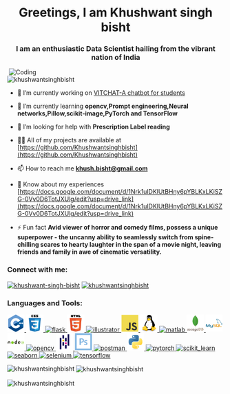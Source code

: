 <!--<p align="left"> <img src="https://github.com/Khushwantsinghbisht/Khushwantsinghbisht/assets/130545113/0d49aaff-c879-41e2-a663-5a158b506036" alt="Khushwant" /> </p>-->
<!--[Khushwant singh bisht (1)](https://github.com/Khushwantsinghbisht/Khushwantsinghbisht/assets/130545113/0d49aaff-c879-41e2-a663-5a158b506036)-->
<h1 align="center">Greetings, I am Khushwant singh bisht</h1>
<h3 align="center">I am an enthusiastic Data Scientist hailing from the vibrant nation of India</h3>
<img align="right" alt="Coding" width="500" src="https://miro.medium.com/v2/resize:fit:1400/1*gsagUAsosx9prDBpilMDHw.gif">

<p align="left"> <img src="https://komarev.com/ghpvc/?username=khushwantsinghbisht&label=Profile%20views&color=0e75b6&style=flat" alt="khushwantsinghbisht" /> </p>

- 🔭 I’m currently working on [VITCHAT-A chatbot for students](https://github.com/Khushwantsinghbisht/vitchat)

- 🌱 I’m currently learning **opencv,Prompt engineering,Neural networks,Pillow,scikit-image,PyTorch and TensorFlow**

- 🤝 I’m looking for help with **Prescription Label reading**

- 👨‍💻 All of my projects are available at [https://github.com/Khushwantsinghbisht](https://github.com/Khushwantsinghbisht)

- 📫 How to reach me **khush.bisht@gmail.com**

- 📄 Know about my experiences [https://docs.google.com/document/d/1Nrk1ulDKlUtBHny6pYBLKxLKiSZG-0Vv0D6TotJXUlg/edit?usp=drive_link](https://docs.google.com/document/d/1Nrk1ulDKlUtBHny6pYBLKxLKiSZG-0Vv0D6TotJXUlg/edit?usp=drive_link)

- ⚡ Fun fact **Avid viewer of horror and comedy films, possess a unique superpower - the uncanny ability to seamlessly switch from spine-chilling scares to hearty laughter in the span of a movie night, leaving friends and family in awe of cinematic versatility.**

<h3 align="left">Connect with me:</h3>
<p align="left">
<a href="https://linkedin.com/in/khushwant-singh-bisht" target="blank"><img align="center" src="https://raw.githubusercontent.com/rahuldkjain/github-profile-readme-generator/master/src/images/icons/Social/linked-in-alt.svg" alt="khushwant-singh-bisht" height="30" width="40" /></a>
<a href="https://instagram.com/khushwantsinghbisht" target="blank"><img align="center" src="https://raw.githubusercontent.com/rahuldkjain/github-profile-readme-generator/master/src/images/icons/Social/instagram.svg" alt="khushwantsinghbisht" height="30" width="40" /></a>
</p>

<h3 align="left">Languages and Tools:</h3>
<p align="left"> <a href="https://www.w3schools.com/cpp/" target="_blank" rel="noreferrer"> <img src="https://raw.githubusercontent.com/devicons/devicon/master/icons/cplusplus/cplusplus-original.svg" alt="cplusplus" width="40" height="40"/> </a> <a href="https://www.w3schools.com/css/" target="_blank" rel="noreferrer"> <img src="https://raw.githubusercontent.com/devicons/devicon/master/icons/css3/css3-original-wordmark.svg" alt="css3" width="40" height="40"/> </a> <a href="https://flask.palletsprojects.com/" target="_blank" rel="noreferrer"> <img src="https://www.vectorlogo.zone/logos/pocoo_flask/pocoo_flask-icon.svg" alt="flask" width="40" height="40"/> </a> <a href="https://www.w3.org/html/" target="_blank" rel="noreferrer"> <img src="https://raw.githubusercontent.com/devicons/devicon/master/icons/html5/html5-original-wordmark.svg" alt="html5" width="40" height="40"/> </a> <a href="https://www.adobe.com/in/products/illustrator.html" target="_blank" rel="noreferrer"> <img src="https://www.vectorlogo.zone/logos/adobe_illustrator/adobe_illustrator-icon.svg" alt="illustrator" width="40" height="40"/> </a> <a href="https://developer.mozilla.org/en-US/docs/Web/JavaScript" target="_blank" rel="noreferrer"> <img src="https://raw.githubusercontent.com/devicons/devicon/master/icons/javascript/javascript-original.svg" alt="javascript" width="40" height="40"/> </a> <a href="https://www.linux.org/" target="_blank" rel="noreferrer"> <img src="https://raw.githubusercontent.com/devicons/devicon/master/icons/linux/linux-original.svg" alt="linux" width="40" height="40"/> </a> <a href="https://www.mathworks.com/" target="_blank" rel="noreferrer"> <img src="https://upload.wikimedia.org/wikipedia/commons/2/21/Matlab_Logo.png" alt="matlab" width="40" height="40"/> </a> <a href="https://www.mongodb.com/" target="_blank" rel="noreferrer"> <img src="https://raw.githubusercontent.com/devicons/devicon/master/icons/mongodb/mongodb-original-wordmark.svg" alt="mongodb" width="40" height="40"/> </a> <a href="https://www.mysql.com/" target="_blank" rel="noreferrer"> <img src="https://raw.githubusercontent.com/devicons/devicon/master/icons/mysql/mysql-original-wordmark.svg" alt="mysql" width="40" height="40"/> </a> <a href="https://nodejs.org" target="_blank" rel="noreferrer"> <img src="https://raw.githubusercontent.com/devicons/devicon/master/icons/nodejs/nodejs-original-wordmark.svg" alt="nodejs" width="40" height="40"/> </a> <a href="https://opencv.org/" target="_blank" rel="noreferrer"> <img src="https://www.vectorlogo.zone/logos/opencv/opencv-icon.svg" alt="opencv" width="40" height="40"/> </a> <a href="https://pandas.pydata.org/" target="_blank" rel="noreferrer"> <img src="https://raw.githubusercontent.com/devicons/devicon/2ae2a900d2f041da66e950e4d48052658d850630/icons/pandas/pandas-original.svg" alt="pandas" width="40" height="40"/> </a> <a href="https://www.photoshop.com/en" target="_blank" rel="noreferrer"> <img src="https://raw.githubusercontent.com/devicons/devicon/master/icons/photoshop/photoshop-line.svg" alt="photoshop" width="40" height="40"/> </a> <a href="https://postman.com" target="_blank" rel="noreferrer"> <img src="https://www.vectorlogo.zone/logos/getpostman/getpostman-icon.svg" alt="postman" width="40" height="40"/> </a> <a href="https://www.python.org" target="_blank" rel="noreferrer"> <img src="https://raw.githubusercontent.com/devicons/devicon/master/icons/python/python-original.svg" alt="python" width="40" height="40"/> </a> <a href="https://pytorch.org/" target="_blank" rel="noreferrer"> <img src="https://www.vectorlogo.zone/logos/pytorch/pytorch-icon.svg" alt="pytorch" width="40" height="40"/> </a> <a href="https://scikit-learn.org/" target="_blank" rel="noreferrer"> <img src="https://upload.wikimedia.org/wikipedia/commons/0/05/Scikit_learn_logo_small.svg" alt="scikit_learn" width="40" height="40"/> </a> <a href="https://seaborn.pydata.org/" target="_blank" rel="noreferrer"> <img src="https://seaborn.pydata.org/_images/logo-mark-lightbg.svg" alt="seaborn" width="40" height="40"/> </a> <a href="https://www.selenium.dev" target="_blank" rel="noreferrer"> <img src="https://raw.githubusercontent.com/detain/svg-logos/780f25886640cef088af994181646db2f6b1a3f8/svg/selenium-logo.svg" alt="selenium" width="40" height="40"/> </a> <a href="https://www.tensorflow.org" target="_blank" rel="noreferrer"> <img src="https://www.vectorlogo.zone/logos/tensorflow/tensorflow-icon.svg" alt="tensorflow" width="40" height="40"/> </a> </p>

<p><img align="left" src="https://github-readme-stats.vercel.app/api/top-langs?username=khushwantsinghbisht&show_icons=true&locale=en&layout=compact" alt="khushwantsinghbisht" /></p>

<p>&nbsp;<img align="center" src="https://github-readme-stats.vercel.app/api?username=khushwantsinghbisht&show_icons=true&locale=en" alt="khushwantsinghbisht" /></p>

<p><img align="center" src="https://github-readme-streak-stats.herokuapp.com/?user=khushwantsinghbisht&" alt="khushwantsinghbisht" /></p>
